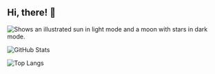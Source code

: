 ## Hi, there! 👋

<!--
**ProgrammingSis/ProgrammingSis** is a ✨ _special_ ✨ repository because its `README.md` (this file) appears on your GitHub profile.

Here are some ideas to get you started:


- 🌱 I’m currently learning ...
- 👯 I’m looking to collaborate on ...
- 🤔 I’m looking for help with ...
- 💬 Ask me about ...
- 📫 How to reach me: ...
- 😄 Pronouns: ...
- ⚡ Fun fact: ...


 I'm Sara, a university student at USP who
🌱 I’m currently learning Java, practicing its object oriented programming style and implementing it in a pong game as a university assignment.

 🔭 I’m currently working on a Pong Game in Java-->




  <picture>
    <source media="(prefers-color-scheme: dark)" srcset="https://user-images.githubusercontent.com/25423296/163456776-7f95b81a-f1ed-45f7-b7ab-8fa810d529fa.png">
    <source media="(prefers-color-scheme: light)" srcset="https://user-images.githubusercontent.com/25423296/163456779-a8556205-d0a5-45e2-ac17-42d089e3c3f8.png">
    <img alt="Shows an illustrated sun in light mode and a moon with stars in dark mode." src="https://user-images.githubusercontent.com/25423296/163456779-a8556205-d0a5-45e2-ac17-42d089e3c3f8.png">
  </picture>

![GitHub Stats](https://github-readme-stats.vercel.app/api?username=ProgrammingSis&theme=dracula&hide_rank=true)


![Top Langs](https://github-readme-stats.vercel.app/api/top-langs/?username=ProgrammingSis&langs_count=5)
